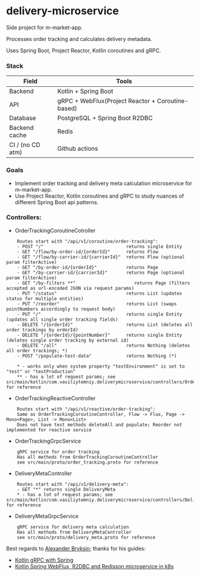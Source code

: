 # delivery-microservice

Side project for m-market-app.

Processes order tracking and calculates delivery metadata.

Uses Spring Boot, Project Reactor, Kotlin coroutines and gRPC.

### Stack
| Field | Tools          |
| --- |----------------|
| Backend | Kotlin + Spring Boot |
| API | gRPC + WebFlux(Project Reactor + Coroutine-based) |
| Database | PostgreSQL + Spring Boot R2DBC |
| Backend cache | Redis |
| CI / (no CD atm) | Github actions |


### Goals

- Implement order tracking and delivery meta calculation microservice for m-market-app.
- Use Project Reactor, Kotlin coroutines and gRPC to study nuances of different Spring Boot api patterns. 

### Controllers:
- OrderTrackingCoroutineCotroller

```
    Routes start with "/api/v1/coroutine/order-tracking": 
    - POST "/"                               returns single Entity
    - GET "/flow/by-order-id/{orderId}"      returns Flow
    - GET "/flow/by-carrier-id/{carrierId}"  returns Flow (optional param filterActive)
    - GET "/by-order-id/{orderId}"           returns Page
    - GET "/by-carrier-id/{carrierId}"       returns Page (optional param filterActive)
    - GET "/by-filters **"                      returns Page (filters accepted as url-encoded JSON via request params)
    - PUT "/status"                          returns List (updates status for multiple entities)
    - PUT "/reorder"                         returns List (swaps pointNumbers accordingly to request body)
    - PUT "/"                                returns single Entity (updates all single order tracking fields)
    - DELETE "/{orderId}"                    returns List (deletes all order trackings by orderId)
    - DELETE "/{orderId}/{pointNumber}"      returns single Entity (deletes single order tracking by external id)
    - DELETE "/all"                          returns Nothing (deletes all order trackings; *)
    - POST "/populate-test-data"             returns Nothing (*)

    * - works only when system property "testEnvironment" is set to "test" or "testProduction"
    ** - has a lot of request params; see src/main/kotlin/com.vasiliytemniy.deliverymicroservice/controllers/OrderTrackingCoroutineController.kt for reference
```

- OrderTrackingReactiveController

```
    Routes start with "/api/v1/reactive/order-tracking":
    Same as OrderTrackingCoroutineController, Flow -> Flux, Page -> Mono<Page>, List -> Mono<List>
    Does not have test methods deleteAll and populate; Reorder not implemented for reactive service
```

- OrderTrackingGrpcService

```
    gRPC service for order tracking
    Has all methods from OrderTrackingCoroutineController
    see src/main/proto/order_tracking.proto for reference
```
- DeliveryMetaController

```
    Routes start with "/api/v1/delivery-meta":
    - GET "*" returns single DeliveryMeta
    * - has a lot of request params; see src/main/kotlin/com.vasiliytemniy.deliverymicroservice/controllers/DeliveryMetaController.kt for reference
```
- DeliveryMetaGrpcService

```
    gRPC service for delivery meta calculation
    Has all methods from DeliveryMetaController
    see src/main/proto/delivery_meta.proto for reference
```


Best regards to [Alexander Bryksin](https://github.com/AleksK1NG); thanks for his guides:
- [Kotlin gRPC with Spring](https://dev.to/aleksk1ng/kotlin-grpc-with-spring-9np)
- [Kotlin Spring WebFlux, R2DBC and Redisson microservice in k8s](https://dev.to/aleksk1ng/kotlin-spring-webflux-r2dbc-and-redisson-microservice-in-k8s-p98)